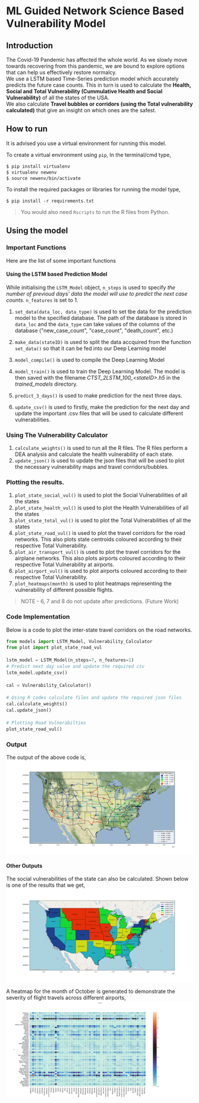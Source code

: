 # ML Guided Network Science Based Vulnerability Model
## Introduction
The Covid-19 Pandemic has affected the whole world. As we slowly move towards recovering from this pandemic, we are bound to explore options that can help us effectively restore normalcy. 
<br />We use a LSTM based Time-Series prediction model which accurately predicts the future case counts. This in turn is used to calculate the **Health, Social and Total Vulnerability (Cummulative Health and Social Vulnerability)** of all the states of the USA. 
<br /> We also calculate **Travel bubbles or corridors (using the Total vulnerability calculated)** that give an insight on which ones are the safest.  

## How to run
It is advised you use a virtual environment for running this model. 

To create a virtual environment using `pip`, In the terminal/cmd type, 
```shell
$ pip install virtualenv
$ virtualenv newenv
$ source newenv/bin/activate
```
To install the required packages or libraries for running the model type, 
```shell
$ pip install -r requirements.txt
```
> You would also need `Rscripts` to run the R files from Python. 

## Using the model
### Important Functions
Here are the list of some important functions
#### Using the LSTM based Prediction Model
While initialising the `LSTM_Model` object, `n_steps` is used to specify *the number of previoud days' data the model will use to predict the next case counts*.
`n_features` is set to 1.
1. `set_data(data_loc, data_type)` is used to set tbe data for the prediction model to the specified database. The path of the database is stored in `data_loc` and the `data_type` can take values of the columns of the database ("new_case_count", "case_count", "death_count", etc.)

2. `make_data(stateID)` is used to split the data accquired from the function `set_data()` so that it can be fed into our Deep Learning model

3. `model_compile()` is used to compile the Deep Learning Model
4. `model_train()` is used to train the Deep Learning Model. The model is then saved with the filename *CTST_2LSTM_100_\<stateID>.h5* in the *trained_models* directory. 
5. `predict_3_days()` is used to make prediction for the next three days.
6. `update_csv()` is used to firstly, make the prediction for the next day and update the important .csv files that will be used to calculate different vulnerabilities. 
  
### Using The Vulnerability Calculator
1. `calculate_weights()` is used to run all the R files. The R files perform a DEA analysis and calculate the health vulnerability of each state.
2. `update_json()` is used to update the json files that will be used to plot the necessary vulnerability maps and travel corridors/bubbles. 

### Plotting the results. 
1. `plot_state_social_vul()` is used to plot the Social Vulnerabilities of all the states
2. `plot_state_health_vul()` is used to plot the Health Vulnerabilities of all the states
3. `plot_state_total_vul()` is used to plot the Total Vulnerabilities of all the states 
4. `plot_state_road_vul()` is used to plot the travel corridors for the road networks. This also plots state centroids coloured according to their respective Total Vulnerability. 
5. `plot_air_transport_vul()` is used to plot the travel corridors for the airplane networks. This also plots  airports coloured according to their respective Total Vulnerability at airports.
6. `plot_airport_vul()` is used to plot airports coloured according to their respective Total Vulnerability. 
7. `plot_heatmaps(month)` is used to plot heatmaps representing the vulnerability of different possible flights. 
> NOTE - 6, 7 and 8 do not update after predictions. (Future Work)

### Code Implementation
Below is a code to plot the inter-state travel corridors on the road networks. 
```python
from models import LSTM_Model, Vulnerability_Calculator
from plot import plot_state_road_vul

lstm_model = LSTM_Model(n_steps=7, n_features=1)
# Predict next day value and update the required csv
lstm_model.update_csv()

cal = Vulnerability_Calculator()

# Using R codes calculate files and update the required json files
cal.calculate_weights()
cal.update_json()

# Plotting Road Vulnerabilties
plot_state_road_vul()
```
### Output
The output of the above code is, 
![Road Vulnerabilities](media/road_vul.png)

#### Other Outputs
The social vulnerabilities of the state can also be calculated. Shown below is one of the results that we get,
![Social Vulnerabilities](media/social_vul.png)

A heatmap for the month of October is generated to demonstrate the severity of flight travels across different airports,
![Airport Heatmap](media/heatmap.png)
